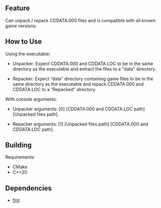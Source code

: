 Feature
-------

Can unpack / repack CDDATA.000 files and is compatible with all known game versions.

How to Use
----------
Using the executable:

* Unpacker: Expect CDDATA.000 and CDDATA.LOC to be in the same directory as the executable and extract the files to a "data" directory.

* Repacker: Expect “data” directory containing game files to be in the same directory as the executable and repack CDDATA.000 and CDDATA.LOC to a “Repacked” directory.

With console arguments:

* Unpacker arguments: [0] [CDDATA.000 and CDDATA.LOC path] [Unpacked files path].

* Repacker arguments: [1] [Unpacked files path] [CDDATA.000 and CDDATA.LOC path].

Building
--------
Requirements:
* CMake
* C++20

Dependencies
-----------
* [fmt](https://github.com/fmtlib/fmt)
